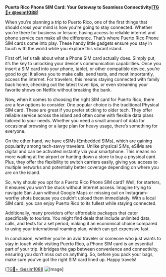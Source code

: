 **Puerto Rico Phone SIM Card: Your Gateway to Seamless Connectivity[[TG💪+ @esim1088](https://t.me/s/esim1088)]**

When you're planning a trip to Puerto Rico, one of the first things that should cross your mind is how you're going to stay connected. Whether you're there for business or leisure, having access to reliable internet and phone service can make all the difference. That’s where Puerto Rico Phone SIM cards come into play. These handy little gadgets ensure you stay in touch with the world while you explore this vibrant island.

First off, let's talk about what a Phone SIM card actually does. Simply put, it’s the key to unlocking your device's communication capabilities. Once you insert a SIM card into your phone, tablet, or other compatible device, you’re good to go! It allows you to make calls, send texts, and most importantly, access the internet. For travelers, this means staying connected with family back home, checking out the latest travel tips, or even streaming your favorite shows on Netflix without breaking the bank.

Now, when it comes to choosing the right SIM card for Puerto Rico, there are a few options to consider. One popular choice is the traditional Physical SIM card. These are great if you prefer sticking to older tech. They offer reliable service across the island and often come with flexible data plans tailored to your needs. Whether you need a small amount of data for occasional browsing or a large plan for heavy usage, there’s something for everyone.

On the other hand, we have eSIMs (Embedded SIMs), which are gaining popularity among tech-savvy travelers. Unlike physical SIMs, eSIMs are digital and can be activated instantly via your smartphone. This means no more waiting at the airport or hunting down a store to buy a physical card. Plus, they offer the flexibility to switch carriers easily, giving you access to multiple networks and potentially better coverage depending on where you are on the island.

So, why should you opt for a Puerto Rico Phone SIM card? Well, for starters, it ensures you won’t be stuck without internet access. Imagine trying to navigate San Juan without Google Maps or missing out on Instagram-worthy shots because you couldn’t upload them immediately. With a local SIM card, you can enjoy Puerto Rico to its fullest while staying connected.

Additionally, many providers offer affordable packages that cater specifically to tourists. You might find deals that include unlimited data, calls, and texts for a set period, making it an economical choice compared to using your international roaming plan, which can get expensive fast.

In conclusion, whether you’re an avid traveler or someone who just wants to stay in touch while visiting Puerto Rico, a Phone SIM card is an essential part of your trip. It bridges the gap between convenience and connectivity, ensuring you don’t miss out on anything. So, before you pack your bags, make sure you’ve got the right SIM card lined up. Happy travels!

[[TG💪+ @esim1088](https://t.me/s/esim1088) ![Image](https://i.postimg.cc/Y0z9fWf4/image.png)]